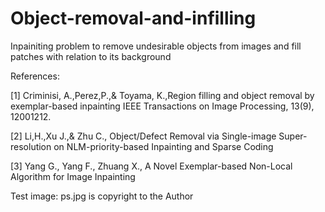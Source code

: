 # Object-removal-and-infilling
Inpainiting problem to remove undesirable objects from images and fill patches with relation to its background

References:

[1] Criminisi, A.,Perez,P.,& Toyama, K.,Region filling and object removal by exemplar-based inpainting IEEE Transactions on Image Processing, 13(9), 12001212.

[2] Li,H.,Xu J.,& Zhu C., Object/Defect Removal via Single-image Super-resolution on NLM-priority-based Inpainting and Sparse Coding

[3] Yang G., Yang F., Zhuang X., A Novel Exemplar-based Non-Local Algorithm for Image Inpainting

Test image: ps.jpg is copyright to the Author

